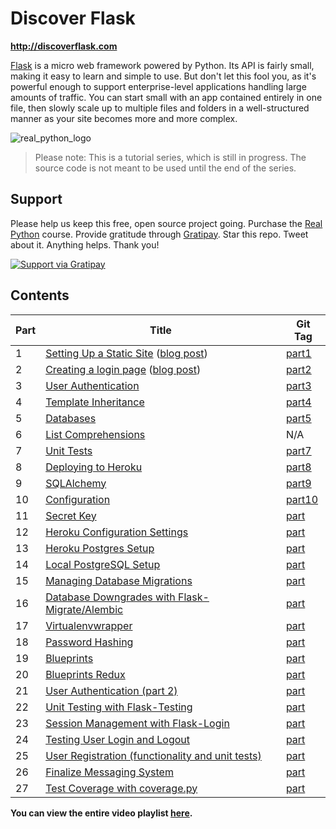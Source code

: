 # Discover Flask

**http://discoverflask.com**

[Flask](http://flask.pocoo.org/) is a micro web framework powered by Python. Its API is fairly small, making it easy to learn and simple to use. But don't let this fool you, as it's powerful enough to support enterprise-level applications handling large amounts of traffic. You can start small with an app contained entirely in one file, then slowly scale up to multiple files and folders in a well-structured manner as your site becomes more and more complex.

![real_python_logo](https://raw.githubusercontent.com/realpython/about/master/rp_small.png)

> Please note: This is a tutorial series, which is still in progress. The source code is not meant to be used until the end of the series.

## Support

Please help us keep this free, open source project going. Purchase the [Real Python](https://realpython.com/) course. Provide gratitude through [Gratipay](https://gratipay.com/mjhea0/). Star this repo. Tweet about it. Anything helps. Thank you!

<a href="https://gratipay.com/mjhea0/">
  <img alt="Support via Gratipay" src="https://cdn.rawgit.com/gratipay/gratipay-badge/2.1.3/dist/gratipay.png"/>
</a>

## Contents


| Part |      Title                | Git Tag |
|------|---------------------------|---------|
| 1    | [Setting Up a Static Site](http://youtu.be/WfpFUmV1d0w) ([blog post](http://www.realpython.com/blog/python/introduction-to-flask-part-1-setting-up-a-static-site)) | [part1](https://github.com/realpython/discover-flask/tree/part1) |
| 2    | [Creating a login page](http://youtu.be/bLA6eBGN-_0) ([blog post](http://www.realpython.com/blog/python/introduction-to-flask-part-2-creating-a-login-page)) | [part2](https://github.com/realpython/discover-flask/tree/part2) |
| 3    | [User Authentication](http://youtu.be/BnBjhmspw4c) | [part3](https://github.com/realpython/discover-flask/tree/part3) |
| 4    | [Template Inheritance](http://youtu.be/hNzruwVPtCE) | [part4](https://github.com/realpython/discover-flask/tree/part4) |
| 5    | [Databases](http://youtu.be/_vrAjAHhUsA) | [part5](https://github.com/realpython/discover-flask/tree/part5) |
| 6    | [List Comprehensions](http://youtu.be/WqmqNC8Teeo) | N/A |
| 7    | [Unit Tests](http://youtu.be/1aHNs1aEATg) | [part7](https://github.com/realpython/discover-flask/tree/part7) |
| 8    | [Deploying to Heroku](http://youtu.be/L9uD74nHvFY) | [part8](https://github.com/realpython/discover-flask/tree/part8) |
| 9    | [SQLAlchemy](https://www.youtube.com/watch?v=kuyrL6krkwA) | [part9](https://github.com/realpython/discover-flask/tree/part9) |
| 10   | [Configuration](https://www.youtube.com/watch?v=4Eww3wVZK2I) | [part10](https://github.com/realpython/discover-flask/tree/part10) |
| 11   | [Secret Key](http://youtu.be/tqu9y4iqKVI) | [part](https://github.com/realpython/discover-flask/tree/part2) |
| 12   | [Heroku Configuration Settings](http://youtu.be/Y-ONxFkAUJc) | [part](https://github.com/realpython/discover-flask/tree/part2) |
| 13   | [Heroku Postgres Setup](https://www.youtube.com/watch?v=FD0p-opdyoE) | [part](https://github.com/realpython/discover-flask/tree/part2) |
| 14   | [Local PostgreSQL Setup](https://www.youtube.com/watch?v=Up3p20rgWCw) | [part](https://github.com/realpython/discover-flask/tree/part2) |
| 15   | [Managing Database Migrations](http://youtu.be/YJibNSI-iaE) | [part](https://github.com/realpython/discover-flask/tree/part2) |
| 16   | [Database Downgrades with Flask-Migrate/Alembic](http://youtu.be/5UT1binVuYc) | [part](https://github.com/realpython/discover-flask/tree/part2) |
| 17   | [Virtualenvwrapper](http://youtu.be/thHNYVrY0lU) | [part](https://github.com/realpython/discover-flask/tree/part2) |
| 18   | [Password Hashing](http://youtu.be/LTJH5Mdgn4w) | [part](https://github.com/realpython/discover-flask/tree/part2) |
| 19   | [Blueprints](http://youtu.be/AeI_rBeZmwg) | [part](https://github.com/realpython/discover-flask/tree/part2) |
| 20   | [Blueprints Redux](http://youtu.be/TwNp1UagE9U) | [part](https://github.com/realpython/discover-flask/tree/part2) |
| 21   | [User Authentication (part 2)](http://youtu.be/_pzMDIi5BuI) | [part](https://github.com/realpython/discover-flask/tree/part2) |
| 22   | [Unit Testing with Flask-Testing](http://youtu.be/WDh_VQ41kYI) | [part](https://github.com/realpython/discover-flask/tree/part2) |
| 23   | [Session Management with Flask-Login](http://youtu.be/rJGMOOSnHL0) | [part](https://github.com/realpython/discover-flask/tree/part2) |
| 24   | [Testing User Login and Logout](https://www.youtube.com/watch?v=v0fp1O7zCUY) | [part](https://github.com/realpython/discover-flask/tree/part2) |
| 25   | [User Registration (functionality and unit tests)](http://youtu.be/kt4PEa5tsVw) | [part](https://github.com/realpython/discover-flask/tree/part2) |
| 26   | [Finalize Messaging System](http://youtu.be/WnT188ePHg4) | [part](https://github.com/realpython/discover-flask/tree/part2) |
| 27   | [Test Coverage with coverage.py](http://youtu.be/7Aqcn0-uAr0) | [part](https://github.com/realpython/discover-flask/tree/part2) |

**You can view the entire video playlist [here](http://www.youtube.com/watch?v=WfpFUmV1d0w&list=PLLjmbh6XPGK4ISY747FUHXEl9lBxre4mM&feature=share).**


